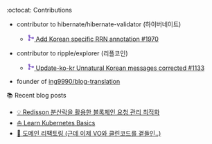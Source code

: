 <div align="center">
</div>

:octocat: Contributions
- contributor to hibernate/hibernate-validator (하이버네이트)
  - [<img src="icons/github-icon.svg" width="16" height="16" alt="Merged"> Add Korean specific RRN annotation #1970](https://github.com/hibernate/hibernate-validator/pull/1338)

- contributor to ripple/explorer (리플코인)
  - [<img src="icons/github-icon.svg" width="16" height="16" alt="Merged"> Update-ko-kr Unnatural Korean messages corrected #1133](https://github.com/ripple/explorer/pull/1133)

- founder of [ing9990/blog-translation](https://github.com/ing9990/blog-translations) 

:books: Recent blog posts
- [💡 Redisson 분산락을 활용한 블록체인 요청 관리 최적화](https://www.ing9990.com/19a07a09-52aa-807b-a6dd-e6331f8533e6)
- [⛵ Learn Kubernetes Basics](https://www.ing9990.com/contents/tech/kubernetes)
- [🧹 도메인 리팩토링 (근데 이제 VO와 클린코드를 곁들인..)](https://www.ing9990.com/51c1b8f2-2cad-42e8-845f-604841f31d60)
